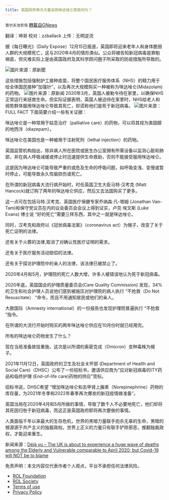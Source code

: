 ```yaml
---
title: 英国政府再次大量采购咪达唑仑意欲何为？
---
```

`首尔天池农场` [轉載自GNews](https://gnews.org/zh-hans/1773443/)

翻译：坤哥 
校对：zzballack
上传：无明逆流

据《每日曝光》（Daily Expose）12月15日报道，英国即将迎来老年人和身体脆弱人群的大规模死亡，这与2020年4月的情形类似。公众将被告知新冠病毒是罪魁祸首，但灾难实际上是由英国政府及其科学顾问圈子所采取的防疫措施所导致的。

![](https://assets.gnews.org/wp-content/uploads/2021/12/ima84.png)圖片來源：原新聞

这些措施包括强制护工接种疫苗，将整个国民医疗服务体系（NHS）的精力用于给全体国民接种“加强针”，以及再次大规模购买一种被称为咪达唑仑(Midazolam)的药物。
![](https://assets.gnews.org/wp-content/uploads/2021/12/imag.png)图片来源：原新闻
2020年3月，英国人被勒令待在家里，以确保NHS正常运行来拯救生命。但实际证据表明，英国人被迫待在家里时，NHS给老人和弱势群体服用咪达唑仑导致其死亡，却谎称他们是死于新冠病毒。
![](https://assets.gnews.org/wp-content/uploads/2021/12/middia.jpg)图片来源：FULL FACT
下面简要介绍一些有关证据：

咪达唑仑是一种常用于姑息治疗（palliative care）的药物，可以将其视为类固醇的地西泮（diazepam）。

咪达唑仑在美国也是一种被用于注射死刑（lethal injection）的药物。

英国监管机构指出，除非病人所在医院或医生办公室拥有所需设备以监测心脏和肺部，并在病人呼吸减缓或停止时迅速提供生命救助，否则不能接受服用咪达唑仑。

这是因为咪达唑仑可能导致严重的或危及生命的呼吸问题，如呼吸变浅、变慢或暂时停止，可能导致永久性脑损伤或死亡。

在所谓的新冠病毒大流行病开始时，时任英国卫生大臣马特·汉考克 (Matt Hancock)就订购了两年的咪达唑仑供应，然后又去法国购买了更多。

这一点可在包括马特.汉考克、英国医疗保健专家乔纳森·凡-塔姆 (Jonathan Van-Tam)和保守党议员在内的议会委员会会议上得到证实，卢克·埃文斯 (Luke Evans) 博士说 “好的死亡“需要三样东西，其中之一就是咪达唑仑。

同时，汉考克和政府以《冠状病毒法案》（coronavirus act）为幌子，改变了关于死亡证明的法律。

还有关于火葬的法律,取消了对确认性医疗证明的需求。

还有关于医疗服务活动赔偿的法律。

还有关于探访护理院中的亲人的法律，该法律已被禁止了。

2020年4月和5月，护理院的死亡人数大增，许多人被错误地认为死于新冠病毒。

2020年底，英国国会的护理质量委员会(Care Quality Commission) 发现，34%的卫生和社会护理人员说他们感到被施压对护理院的病人执行 “不抢救（Do Not Resuscitate） “命令，而且不用通知居民或他们的亲人。

大赦国际（Amnesty international）的一份报告也发现护理院普遍执行 “不抢救 “指令。

在所谓的大流行开始时购买的两年咪达唑仑供应在10月份时就已经用完。

所有的咪达唑仑药物发生了什么？

现在当局准备故技重施，这次是以所谓的奥密克戎（Omicron）变种毒株为幌子。

2021年11月12日，英国政府的卫生及社会关怀部 (Department of Health and Social Care)（DHSC）公布了一份招标书，邀请供应商为”应对新冠病毒的ITY药品和临终护理 (End-of-life care)药物的供应”竞标。

招标书说，DHSC希望 “增加咪达唑仑和去甲肾上腺素（Norepinephrine）药物的库存量，为2021年冬季和2022年春季再次爆发的新冠疫情做准备”。

英国当局在2020年4月和5月所做的事情，导致了数千人不必要地死亡，他们却将其死因归咎于新冠病毒，而这正是英国政府即将再次要做的事情。

人类面临千年以来最大的生存危机，世界的黑暗力量联手扼杀无辜的生命，黑暗的根源源于共产主义的独裁政权。世界上正义的力量只有联手铲除邪恶，推翻独裁政权，才能迎来重生。

新闻来源：[Déjà vu – The UK is about to experience a huge wave of deaths among the Elderly and Vulnerable comparable to April 2020; but Covid-19 will NOT be to blame](https://dailyexpose.uk/2021/12/15/huge-wave-of-deaths-coming-to-uk/)

 

免责声明：本文内容仅代表作者个人观点，平台不承担任何法律风险。

- [ROL Foundation](https://rolfoundation.org/)
- [ROL Society](https://rolsociety.org/)
- [Terms of use](https://gnews.org/terms-of-use-3/)
- [Privacy Policy](https://gnews.org/privacy-policy/)
